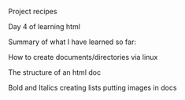 Project recipes

Day 4 of learning html

Summary of what I have learned so far:

How to create documents/directories via linux

The structure of an html doc

Bold and Italics
creating lists
putting images in docs
